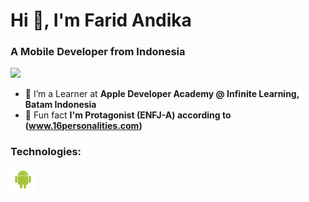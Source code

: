 <h1 align="left">Hi 👋, I'm Farid Andika </h1>
<h3 align="left">A Mobile Developer from Indonesia</h3>

<p align="left"> <img src="https://komarev.com/ghpvc/?username=faridandika&label=Profile%20views&color=0e75b6&style=flat" /> </p>


- 🔭 I’m a Learner at **Apple Developer Academy @ Infinite Learning, Batam Indonesia**
- 🌝 Fun fact **I'm Protagonist (ENFJ-A) according to (www.16personalities.com)**

<h3 align="left">Technologies:</h3>
 
<p align="left"> <a href="https://developer.android.com" target="_blank" rel="noreferrer"> 
  <img src="https://raw.githubusercontent.com/devicons/devicon/master/icons/android/android-original-wordmark.svg" alt="android" width="40" height="40"/>

</a>
